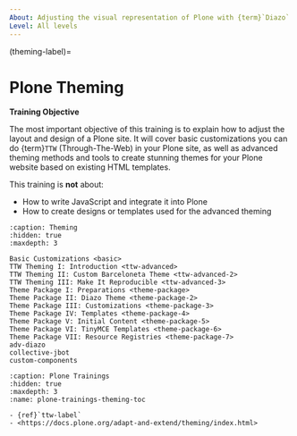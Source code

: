 ```yaml
---
About: Adjusting the visual representation of Plone with {term}`Diazo`
Level: All levels
---
```


(theming-label)=

# Plone Theming

**Training Objective**

The most important objective of this training is to explain how to adjust the layout and design of a Plone site.
It will cover basic customizations you can do {term}`TTW` (Through-The-Web) in your Plone site,
as well as advanced theming methods and tools to create stunning themes for your Plone website based on existing HTML templates.

This training is **not** about:

- How to write JavaScript and integrate it into Plone
- How to create designs or templates used for the advanced theming

```{toctree}
:caption: Theming
:hidden: true
:maxdepth: 3

Basic Customizations <basic>
TTW Theming I: Introduction <ttw-advanced>
TTW Theming II: Custom Barceloneta Theme <ttw-advanced-2>
TTW Theming III: Make It Reproducible <ttw-advanced-3>
Theme Package I: Preparations <theme-package>
Theme Package II: Diazo Theme <theme-package-2>
Theme Package III: Customizations <theme-package-3>
Theme Package IV: Templates <theme-package-4>
Theme Package V: Initial Content <theme-package-5>
Theme Package VI: TinyMCE Templates <theme-package-6>
Theme Package VII: Resource Registries <theme-package-7>
adv-diazo
collective-jbot
custom-components
```

```{toctree}
:caption: Plone Trainings
:hidden: true
:maxdepth: 3
:name: plone-trainings-theming-toc
```

```{seealso}
- {ref}`ttw-label`
- <https://docs.plone.org/adapt-and-extend/theming/index.html>
```
